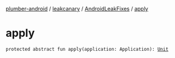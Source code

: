 [plumber-android](../../index.md) / [leakcanary](../index.md) / [AndroidLeakFixes](index.md) / [apply](./apply.md)

# apply

`protected abstract fun apply(application: Application): `[`Unit`](https://kotlinlang.org/api/latest/jvm/stdlib/kotlin/-unit/index.html)